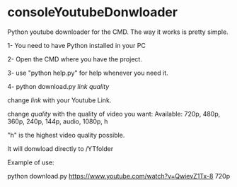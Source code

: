 # consoleYoutubeDonwloader
Python youtube downloader for the CMD.
The way it works is pretty simple.

1- You need to have Python installed in your PC

2- Open the CMD where you have the project.

3- use "python help.py" for help whenever you need it.

4- python download.py *link quality*

change *link* with your Youtube Link.

change *quality* with the quality of video you want: Available: 720p, 480p, 360p, 240p, 144p, audio, 1080p, h

"h" is the highest video quality possible.

It will donwload directly to /YTfolder 

Example of use:

python download.py https://www.youtube.com/watch?v=QwievZ1Tx-8 720p

